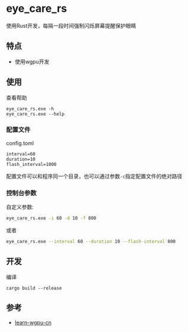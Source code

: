 # eye_care_rs

使用Rust开发，每隔一段时间强制闪烁屏幕提醒保护眼睛

## 特点

- 使用wgpu开发

## 使用

查看帮助

```
eye_care_rs.exe -h
eye_care_rs.exe --help
```

### 配置文件

config.toml

```
interval=60
duration=10
flash_interval=1000
```

配置文件可以和程序同一个目录，也可以通过参数`-c`指定配置文件的绝对路径

### 控制台参数

自定义参数:

```sh
eye_care_rs.exe -i 60 -d 10 -f 800
```
或者

```sh
eye_care_rs.exe --interval 60 --duration 10 --flash-interval 800
```

## 开发

编译

```
cargo build --release
```

## 参考

- [learn-wgpu-cn](https://doodlewind.github.io/learn-wgpu-cn/beginner/tutorial1-window/)